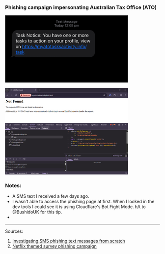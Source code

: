 ### Phishing campaign impersonating Australian Tax Office (ATO)

<img
src="https://github.com/thequietlife/phishing-analysis/blob/23e2993daaef59f2faf916f5d8df5e3fa31fb92b/images/ATO%20task%20SMS.png"
alt="SMS supposedly from ATO" width="400"/>


<img
src="https://github.com/thequietlife/phishing-analysis/blob/367b54e47efbbcd2071efabb137616d1afc4ab31/images/challenge%20platform.png"
alt="challenge platform" width="400"/>

### Notes:

* A SMS text I received a few days ago.
* I wasn't able to access the phishing page at first. When I looked in the dev tools I could see it is using Cloudflare's Bot Fight Mode. h/t to @BushidoUK for this tip.
* 





__________________
Sources: 
1. [Investigating SMS phishing text messages from scratch](https://blog.bushidotoken.net/2023/07/investigating-sms-phishing-text.html)
2. [Netflix themed survey phishing campaign](https://github.com/PaloAltoNetworks/Unit42-timely-threat-intel/blob/main/2025-02-03-IOCs-for-Netflix-themed-survey-phishing-campaign.txt)
